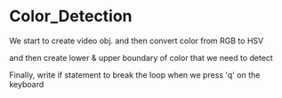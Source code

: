 # Color_Detection

We start to create video obj. and then convert color from RGB to HSV 

and then create lower & upper boundary of color that we need to detect

Finally, write if statement to break the loop when we press 'q' on the keyboard
